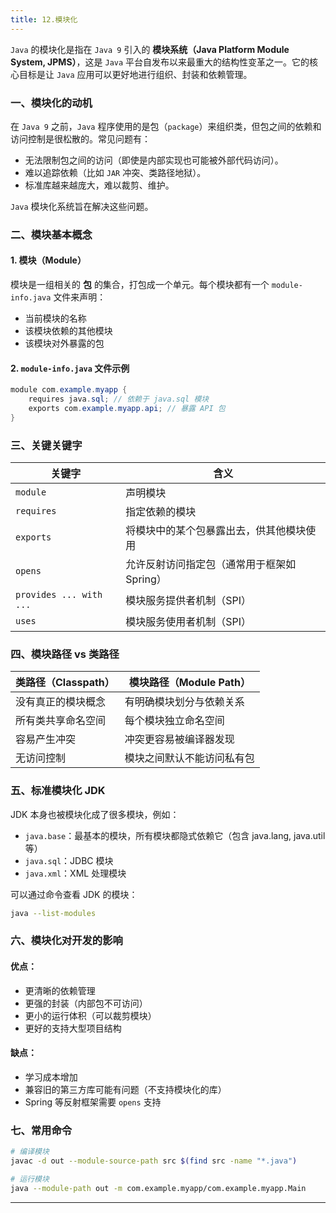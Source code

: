 ```yaml
---
title: 12.模块化
---
```


`Java` 的模块化是指在 `Java 9` 引入的 **模块系统（Java Platform Module System, JPMS）**，这是 `Java` 平台自发布以来最重大的结构性变革之一。它的核心目标是让 `Java` 应用可以更好地进行组织、封装和依赖管理。

### 一、模块化的动机

在 `Java 9` 之前，`Java` 程序使用的是包（`package`）来组织类，但包之间的依赖和访问控制是很松散的。常见问题有：

- 无法限制包之间的访问（即使是内部实现也可能被外部代码访问）。
- 难以追踪依赖（比如 `JAR` 冲突、类路径地狱）。
- 标准库越来越庞大，难以裁剪、维护。

`Java` 模块化系统旨在解决这些问题。

### 二、模块基本概念

#### 1. 模块（Module）
模块是一组相关的 **包** 的集合，打包成一个单元。每个模块都有一个 `module-info.java` 文件来声明：

- 当前模块的名称
- 该模块依赖的其他模块
- 该模块对外暴露的包

#### 2. `module-info.java` 文件示例

```java
module com.example.myapp {
    requires java.sql; // 依赖于 java.sql 模块
    exports com.example.myapp.api; // 暴露 API 包
}
```

### 三、关键关键字

| 关键字      | 含义                                                                 |
|-------------|----------------------------------------------------------------------|
| `module`    | 声明模块                                                             |
| `requires`  | 指定依赖的模块                                                       |
| `exports`   | 将模块中的某个包暴露出去，供其他模块使用                             |
| `opens`     | 允许反射访问指定包（通常用于框架如 Spring）                         |
| `provides ... with ...` | 模块服务提供者机制（SPI）                                 |
| `uses`      | 模块服务使用者机制（SPI）                                           |

### 四、模块路径 vs 类路径

| 类路径（Classpath） | 模块路径（Module Path）         |
|---------------------|----------------------------------|
| 没有真正的模块概念   | 有明确模块划分与依赖关系         |
| 所有类共享命名空间   | 每个模块独立命名空间             |
| 容易产生冲突         | 冲突更容易被编译器发现             |
| 无访问控制           | 模块之间默认不能访问私有包         |

### 五、标准模块化 JDK

JDK 本身也被模块化成了很多模块，例如：

- `java.base`：最基本的模块，所有模块都隐式依赖它（包含 java.lang, java.util 等）
- `java.sql`：JDBC 模块
- `java.xml`：XML 处理模块

可以通过命令查看 JDK 的模块：

```sh
java --list-modules
```

### 六、模块化对开发的影响

#### 优点：
- 更清晰的依赖管理
- 更强的封装（内部包不可访问）
- 更小的运行体积（可以裁剪模块）
- 更好的支持大型项目结构

#### 缺点：
- 学习成本增加
- 兼容旧的第三方库可能有问题（不支持模块化的库）
- Spring 等反射框架需要 `opens` 支持

### 七、常用命令

```bash
# 编译模块
javac -d out --module-source-path src $(find src -name "*.java")

# 运行模块
java --module-path out -m com.example.myapp/com.example.myapp.Main
```
---
